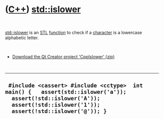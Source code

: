 
 

 

 

 

 

([C++](Cpp.md)) [std::islower](CppIslower.md)
===============================================

 

[std::islower](CppIslower.md) is an [STL](CppStl.md)
[function](CppFunction.md) to check if a [character](CppChar.md) is a
lowercase alphabetic letter.

 

-   [Download the Qt Creator project 'CppIslower' (zip)](CppIslower.zip)

 

  --------------------------------------------------------------------------------------------------------------------------------------------------------------------------------
  ` #include <cassert> #include <cctype>  int main() {   assert(std::islower('a'));   assert(!std::islower('A'));   assert(!std::islower('1'));   assert(!std::islower('@')); }`
  --------------------------------------------------------------------------------------------------------------------------------------------------------------------------------

 

 

 

 

 

 


